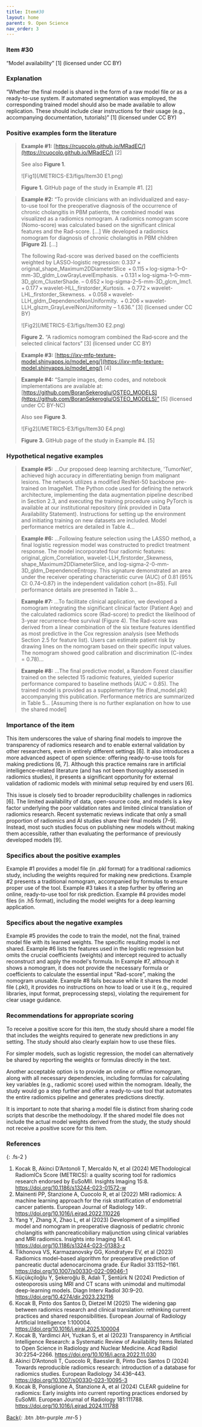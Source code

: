 ```yaml
---
title: Item#30
layout: home
parent: 9. Open Science
nav_order: 3
---
```


### Item #30
“Model availability” [1] (licensed under CC BY)

### Explanation 
“Whether the final model is shared in the form of a raw model file or as a ready-to-use system. If automated segmentation was employed, the corresponding trained model should also be made available to allow replication. These should include clear instructions for their usage (e.g., accompanying documentation, tutorials)” [1] (licensed under CC BY)

### Positive examples form the literature
> **Example #1:** [https://rcuocolo.github.io/MRadEC/](https://rcuocolo.github.io/MRadEC/) [2]
>
>See also **Figure 1**.
> 
>![Fig1](/METRICS-E3/figs/Item30 E1.png)
>
> **Figure 1.** GitHub page of the study in Example #1. [2]

> **Example #2:** “To provide clinicians with an individualized and easy-to-use tool for the preoperative diagnosis of the occurrence of chronic cholangitis in PBM patients, the combined model was visualized as a radiomics nomogram. A radiomics nomogram score (Nomo-score) was calculated based on the significant clinical features and the Rad-score. […]
> We developed a radiomics nomogram for diagnosis of chronic cholangitis in PBM children **[Figure 2]**. […]
>
> The following Rad-score was derived based on the coefficients weighted by LASSO-logistic regression: 0.337 × original_shape_Maximum2DDiameterSlice
 + 0.115 × log-sigma-1–0-mm-3D_gldm_LowGrayLevelEmphasis.
 + 0.131 × log-sigma-1–0-mm-3D_glcm_ClusterShade.
– 0.652 × log-sigma-2–5-mm-3D_glcm_Imc1.
 + 0.177 × wavelet-HLL_firstorder_Kurtosis.
 + 0.772 × wavelet-LHL_firstorder_Skewness.
 + 0.058 × wavelet-LLH_gldm_DependenceNonUniformity.
 + 0.206 × wavelet-LLH_glszm_GrayLevelNonUniformity – 1.636.” [3] (licensed under CC BY)
>
>![Fig2](/METRICS-E3/figs/Item30 E2.png)
>
> **Figure 2.** “A radiomics nomogram combined the Rad‑score and the selected clinical factors” [3] (licensed under CC BY)

> **Example #3:** [https://ixv-mfp-texture-model.shinyapps.io/model_eng/](https://ixv-mfp-texture-model.shinyapps.io/model_eng/) [4]

> **Example #4:** “Sample images, demo codes, and notebook implementations are available at: [https://github.com/BoranSekeroglu/OSTEO_MODELS](https://github.com/BoranSekeroglu/OSTEO_MODELS)” [5] (licensed under CC BY-NC)
>
> Also see **Figure 3**. 
>
>![Fig2](/METRICS-E3/figs/Item30 E4.png)
>
> **Figure 3.** GitHub page of the study in Example #4. [5]

### Hypothetical negative examples
> **Example #5:** ...Our proposed deep learning architecture, 'TumorNet', achieved high accuracy in differentiating benign from malignant lesions. The network utilizes a modified ResNet-50 backbone pre-trained on ImageNet. The Python code used for defining the network architecture, implementing the data augmentation pipeline described in Section 2.3, and executing the training procedure using PyTorch is available at our institutional repository (link provided in Data Availability Statement). Instructions for setting up the environment and initiating training on new datasets are included. Model performance metrics are detailed in Table 4...

> **Example #6:** ...Following feature selection using the LASSO method, a final logistic regression model was constructed to predict treatment response. The model incorporated four radiomic features: original_glcm_Correlation, wavelet-LLH_firstorder_Skewness, shape_Maximum2DDiameterSlice, and log-sigma-2-0-mm-3D_gldm_DependenceEntropy. This signature demonstrated an area under the receiver operating characteristic curve (AUC) of 0.81 (95% CI: 0.74–0.87) in the independent validation cohort (n=85). Full performance details are presented in Table 3...

> **Example #7:** ...To facilitate clinical application, we developed a nomogram integrating the significant clinical factor (Patient Age) and the calculated radiomics score (Rad-score) to predict the likelihood of 3-year recurrence-free survival (Figure 4). The Rad-score was derived from a linear combination of the six texture features identified as most predictive in the Cox regression analysis (see Methods Section 2.5 for feature list). Users can estimate patient risk by drawing lines on the nomogram based on their specific input values. The nomogram showed good calibration and discrimination (C-index = 0.78)…

> **Example #8:** ...The final predictive model, a Random Forest classifier trained on the selected 15 radiomic features, yielded superior performance compared to baseline methods (AUC = 0.85). The trained model is provided as a supplementary file (final_model.pkl) accompanying this publication. Performance metrics are summarized in Table 5... [Assuming there is no further explanation on how to use the shared model]

### Importance of the item
This item underscores the value of sharing final models to improve the transparency of radiomics research and to enable external validation by other researchers, even in entirely different settings [6]. It also introduces a more advanced aspect of open science: offering ready-to-use tools for making predictions [6, 7]. Although this practice remains rare in artificial intelligence–related literature (and has not been thoroughly assessed in radiomics studies), it presents a significant opportunity for external validation of radiomic models with minimal setup required by end users [6].

This issue is closely tied to broader reproducibility challenges in radiomics [6]. The limited availability of data, open-source code, and models is a key factor underlying the poor validation rates and limited clinical translation of radiomics research. Recent systematic reviews indicate that only a small proportion of radiomics and AI studies share their final models [7–9]. Instead, most such studies focus on publishing new models without making them accessible, rather than evaluating the performance of previously developed models [9].

### Specifics about the positive examples
Example #1 provides a model file (in .pkl format) for a traditional radiomics study, including the weights required for making new predictions. Example #2 presents a traditional nomogram, accompanied by formulas to ensure proper use of the tool. Example #3 takes it a step further by offering an online, ready-to-use tool for risk prediction. Example #4 provides model files (in .h5 format), including the model weights for a deep learning application.

### Specifics about the negative examples

Example #5 provides the code to train the model, not the final, trained model file with its learned weights. The specific resulting model is not shared. Example #6 lists the features used in the logistic regression but omits the crucial coefficients (weights) and intercept required to actually reconstruct and apply the model's formula. In Example #7, although it shows a nomogram, it does not provide the necessary formula or coefficients to calculate the essential input "Rad-score", making the nomogram unusable. Example #8 fails because while it shares the model file (.pkl), it provides no instructions on how to load or use it (e.g., required libraries, input format, preprocessing steps), violating the requirement for clear usage guidance.

### Recommendations for appropriate scoring
To receive a positive score for this item, the study should share a model file that includes the weights required to generate new predictions in any setting. The study should also clearly explain how to use these files.

For simpler models, such as logistic regression, the model can alternatively be shared by reporting the weights or formulas directly in the text.

Another acceptable option is to provide an online or offline nomogram, along with all necessary dependencies, including formulas for calculating key variables (e.g., radiomic score) used within the nomogram. Ideally, the study would go a step further and offer a ready-to-use tool that automates the entire radiomics pipeline and generates predictions directly.

It is important to note that sharing a model file is distinct from sharing code scripts that describe the methodology. If the shared model file does not include the actual model weights derived from the study, the study should not receive a positive score for this item.

### References

{: .fs-2 }

1. 	Kocak B, Akinci D’Antonoli T, Mercaldo N, et al (2024) METhodological RadiomICs Score (METRICS): a quality scoring tool for radiomics research endorsed by EuSoMII. Insights Imaging 15:8. https://doi.org/10.1186/s13244-023-01572-w
2. 	Mainenti PP, Stanzione A, Cuocolo R, et al (2022) MRI radiomics: A machine learning approach for the risk stratification of endometrial cancer patients. European Journal of Radiology 149:. https://doi.org/10.1016/j.ejrad.2022.110226
3. 	Yang Y, Zhang X, Zhao L, et al (2023) Development of a simplified model and nomogram in preoperative diagnosis of pediatric chronic cholangitis with pancreaticobiliary maljunction using clinical variables and MRI radiomics. Insights into Imaging 14:41. https://doi.org/10.1186/s13244-023-01383-z
4. 	Tikhonova VS, Karmazanovsky GG, Kondratyev EV, et al (2023) Radiomics model–based algorithm for preoperative prediction of pancreatic ductal adenocarcinoma grade. Eur Radiol 33:1152–1161. https://doi.org/10.1007/s00330-022-09046-1
5. 	Küçükçiloğlu Y, Şekeroğlu B, Adalı T, Şentürk N (2024) Prediction of osteoporosis using MRI and CT scans with unimodal and multimodal deep-learning models. Diagn Interv Radiol 30:9–20. https://doi.org/10.4274/dir.2023.232116
6. 	Kocak B, Pinto dos Santos D, Dietzel M (2025) The widening gap between radiomics research and clinical translation: rethinking current practices and shared responsibilities. European Journal of Radiology Artificial Intelligence 1:100004. https://doi.org/10.1016/j.ejrai.2025.100004
7. 	Kocak B, Yardimci AH, Yuzkan S, et al (2023) Transparency in Artificial Intelligence Research: a Systematic Review of Availability Items Related to Open Science in Radiology and Nuclear Medicine. Acad Radiol 30:2254–2266. https://doi.org/10.1016/j.acra.2022.11.030
8. 	Akinci D’Antonoli T, Cuocolo R, Baessler B, Pinto Dos Santos D (2024) Towards reproducible radiomics research: introduction of a database for radiomics studies. European Radiology 34:436–443. https://doi.org/10.1007/s00330-023-10095-3
9. 	Kocak B, Ponsiglione A, Stanzione A, et al (2024) CLEAR guideline for radiomics: Early insights into current reporting practices endorsed by EuSoMII. European Journal of Radiology 181:111788. https://doi.org/10.1016/j.ejrad.2024.111788

[Back](https://radiomic.github.io/METRICS-E3/docs/Open%20Science%20(Item%2028-30)/Item%2029.html){: .btn .btn-purple  .mr-5  }